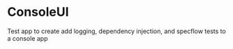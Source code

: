 # ConsoleUI
Test app to create add logging, dependency injection, and specflow tests to a console app
